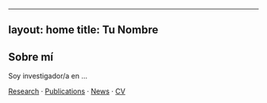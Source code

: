 <!-- index.md -->
---
layout: home
title: Tu Nombre
---
## Sobre mí
Soy investigador/a en ...

[Research](research.html) · [Publications](publications.html) · [News](news.html) · [CV](assets/CV‑TuNombre.pdf)
